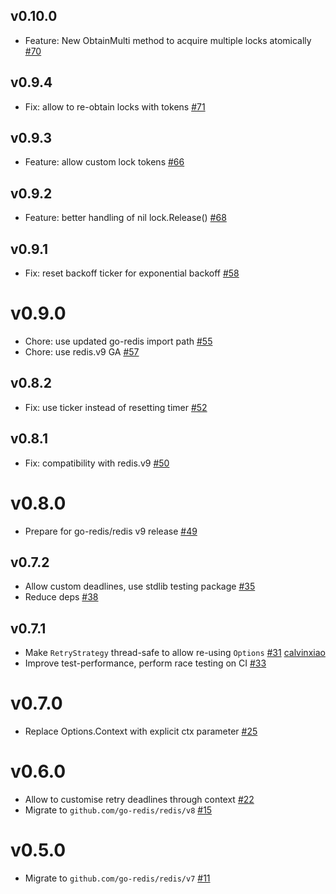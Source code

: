 ## v0.10.0

 - Feature: New ObtainMulti method to acquire multiple locks atomically [#70](https://github.com/bsm/redislock/pull/70)

## v0.9.4

- Fix: allow to re-obtain locks with tokens [#71](https://github.com/bsm/redislock/pull/71)

## v0.9.3

- Feature: allow custom lock tokens [#66](https://github.com/bsm/redislock/pull/66)

## v0.9.2

- Feature: better handling of nil lock.Release() [#68](https://github.com/bsm/redislock/pull/68)

## v0.9.1

- Fix: reset backoff ticker for exponential backoff [#58](https://github.com/bsm/redislock/pull/58)

# v0.9.0

- Chore: use updated go-redis import path [#55](https://github.com/bsm/redislock/pull/55)
- Chore: use redis.v9 GA [#57](https://github.com/bsm/redislock/pull/57)

## v0.8.2

- Fix: use ticker instead of resetting timer [#52](https://github.com/bsm/redislock/pull/52)

## v0.8.1

- Fix: compatibility with redis.v9 [#50](https://github.com/bsm/redislock/pull/50)

# v0.8.0

- Prepare for go-redis/redis v9 release [#49](https://github.com/bsm/redislock/pull/49)

## v0.7.2

- Allow custom deadlines, use stdlib testing package [#35](https://github.com/bsm/redislock/pull/35)
- Reduce deps [#38](https://github.com/bsm/redislock/pull/38)

## v0.7.1

- Make `RetryStrategy` thread-safe to allow re-using `Options` [#31](https://github.com/bsm/redislock/pull/31) [calvinxiao](https://github.com/calvinxiao)
- Improve test-performance, perform race testing on CI [#33](https://github.com/bsm/redislock/pull/33)

# v0.7.0

- Replace Options.Context with explicit ctx parameter [#25](https://github.com/bsm/redislock/pull/25)

# v0.6.0

- Allow to customise retry deadlines through context [#22](https://github.com/bsm/redislock/pull/22)
- Migrate to `github.com/go-redis/redis/v8` [#15](https://github.com/bsm/redislock/pull/15)

# v0.5.0

- Migrate to `github.com/go-redis/redis/v7` [#11](https://github.com/bsm/redislock/pull/11)
